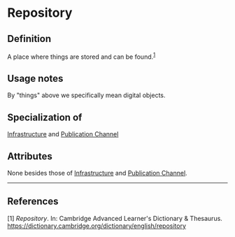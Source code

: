 # Repository

## Definition
A place where things are stored and can be found.<sup>[1](#fn1)</sup>

## Usage notes
By "things" above we specifically mean digital objects.

## Specialization of
[Infrastructure](../entities/Infrastructure.md) and 
[Publication Channel](../entities/Publication_Channel.md)

## Attributes
None besides those of [Infrastructure](../entities/Infrastructure.md) and [Publication Channel](../entities/Publication_Channel.md).

---
## References
<a name="fn1">\[1\]</a> *Repository*. In: Cambridge Advanced Learner's Dictionary &amp; Thesaurus. https://dictionary.cambridge.org/dictionary/english/repository
